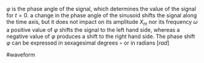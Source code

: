 $φ$ is the phase angle of the signal, which determines the value of the signal for $t= 0$. 
a change in the phase angle of the sinusoid shifts the signal along the time axis, but it does not impact on its amplitude $X_m$ nor its frequency $ω$
a positive value of $φ$ shifts the signal to the left hand side, whereas a negative value of $φ$ produces a shift to the right hand side. The phase shift $φ$ can be expressed in sexagesimal degrees $◦$ or in radians $[rad]$


#waveform 